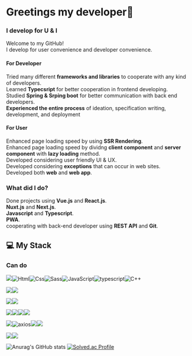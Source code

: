# Greetings my developer👀

### I develop for U & I
Welcome to my GitHub!<br>
I develop for user convenience and developer convenience.<br>

#### For Developer
Tried many different **frameworks and libraries** to cooperate with any kind of developers.<br>
Learned **Typecsript** for better cooperation in frontend developing.<br>
Studied **Spring & Srping boot** for better communication with back end developers.<br>
**Experienced the entire process** of ideation, specification writing, development, and deployment<br>

#### For User
Enhanced page loading speed by using **SSR Rendering**.<br>
Enhanced page loading speed by dividng **client component** and **server component** with **lazy loading** method.<br>
Developed considering user friendly UI & UX.<br>
Developed considering **exceptions** that can occur in web sites.<br>
Developed both **web** and **web app**.<br>

### What did I do?
Done projects using **Vue.js** and **React.js**.<br>
                    **Nuxt.js** and **Next.js**.<br>
                    **Javascript** and **Typescript**.<br>
                    **PWA**.<br>
              cooperating with back-end developer using **REST API** and **Git**.<br>

## 💻 My Stack

### Can do
<img src="https://img.shields.io/badge/Language-%23121011?style=for-the-badge"><img alt="Html" src ="https://img.shields.io/badge/HTML5-E34F26.svg?&style=for-the-badge&logo=HTML5&logoColor=white"/><img alt="Css" src ="https://img.shields.io/badge/CSS3-1572B6.svg?&style=for-the-badge&logo=CSS3&logoColor=white"/><img alt="Sass" src ="https://img.shields.io/badge/sass-CC6699.svg?&style=for-the-badge&logo=sass&logoColor=white"/><img alt="JavaScript" src ="https://img.shields.io/badge/JavaScript-F7DF1E.svg?&style=for-the-badge&logo=JavaScript&logoColor=black"/><img alt="typescript" src ="https://img.shields.io/badge/typescript-3178C6.svg?&style=for-the-badge&logo=typescript&logoColor=black"/><img alt="C++" src ="https://img.shields.io/badge/C++-00599C.svg?&style=for-the-badge&logo=cplusplus&logoColor=white"/> 

<img src="https://img.shields.io/badge/Design-%23121011?style=for-the-badge"><img src="https://img.shields.io/badge/figma-%23F24E1E.svg?style=for-the-badge&logo=figma&logoColor=white">

<img src="https://img.shields.io/badge/Platform-%23121011?style=for-the-badge"><img src="https://img.shields.io/badge/node.js-6DA55F?style=for-the-badge&logo=node.js&logoColor=white">

<img src="https://img.shields.io/badge/Framework-%23121011?style=for-the-badge"><img src="https://img.shields.io/badge/vue.js-%2335495e.svg?style=for-the-badge&logo=vuedotjs&logoColor=%234FC08D"><img src="https://img.shields.io/badge/nuxt.js-%2335495e.svg?style=for-the-badge&logo=nuxtdotjs&logoColor=00DC82"><img src="https://img.shields.io/badge/Next.js-000000.svg?style=for-the-badge&logo=nextdotjs&logoColor=white">

<img src="https://img.shields.io/badge/Library-%23121011?style=for-the-badge"><img alt="axios" src ="https://img.shields.io/badge/axios-5A29E4.svg?&style=for-the-badge&logo=axios&logoColor=white"/><img src="https://img.shields.io/badge/pinia-2c4f7c?style=for-the-badge"><img src="https://img.shields.io/badge/react-000000.svg?style=for-the-badge&logo=react&logoColor=61DAFB">

<img src="https://img.shields.io/badge/ETC-%23121011?style=for-the-badge"><img src="https://img.shields.io/badge/pwa-5A0FC8?style=for-the-badge&logo=pwa&logoColor=white">




![Anurag's GitHub stats](https://github-readme-stats.vercel.app/api?username=muring&show_icons=true&theme=tokyonight)
[![Solved.ac Profile](http://mazassumnida.wtf/api/generate_badge?boj=111esh)](https://solved.ac/111esh)<br/>

